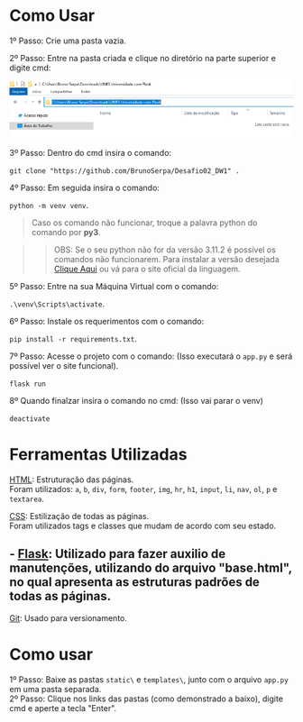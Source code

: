# Como Usar

1º Passo: Crie uma pasta vazia.

2º Passo: Entre na pasta criada e clique no diretório na parte superior e digite cmd:

![print_diretório](https://github.com/BrunoSerpa/Desafio02_DW1/blob/main/Doc/Passo2.PNG?raw=true)

3º Passo: Dentro do cmd insira o comando:

`git clone "https://github.com/BrunoSerpa/Desafio02_DW1" .`

4º Passo: Em seguida insira o comando:

`python -m venv venv`.
>Caso os comando não funcionar, troque a palavra python do comando  por <b>py3</b>. 

>> OBS: Se o seu python não for da versão  3.11.2 é possível os comandos não funcionarem. Para instalar a versão desejada <a href="https://www.python.org/downloads/release/python-3112/">Clique Aqui</a> ou vá para o site oficial da linguagem.

5º Passo: Entre na sua Máquina Virtual com o comando:

`.\venv\Scripts\activate`.

6º Passo: Instale os requerimentos com o comando:

`pip install -r requirements.txt`.

7º Passo: Acesse o projeto com o comando:  (Isso executará o `app.py` e será possível ver o site funcional).

`flask run`

8º Quando finalzar insira o comando no cmd: (Isso vai parar o venv)

`deactivate`

# Ferramentas Utilizadas

<a href="https://www.w3schools.com/html/">HTML</a>: Estruturação das páginas.<br/>Foram utilizados: `a`, `b`, `div`, `form`, `footer`, `img`, `hr`, `h1`, `input`, `li`, `nav`, `ol`, `p` e `textarea`.

<a href="https://www.w3schools.com/css/">CSS</a>:      Estilização de todas as páginas.<br/>
Foram utilizados tags e classes que mudam de acordo com seu estado.

<h2>- <a href="">Flask</a>: Utilizado para fazer auxilio de manutenções, utilizando do arquivo "base.html", no qual apresenta as estruturas padrões de todas as páginas.</h2>

<a href="https://git-scm.com">Git</a>: Usado para versionamento.

# Como usar

1º Passo: Baixe as pastas `static\` e `templates\`, junto com o arquivo `app.py` em uma pasta separada.<br/>
2º Passo: Clique nos links das pastas (como demonstrado a baixo), digite cmd e aperte a tecla "Enter".<br/>